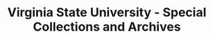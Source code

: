 ---
layout: repo
title: "Virginia State University - Special Collections and Archives"
id: 16264
permalink: repos/16264/
---